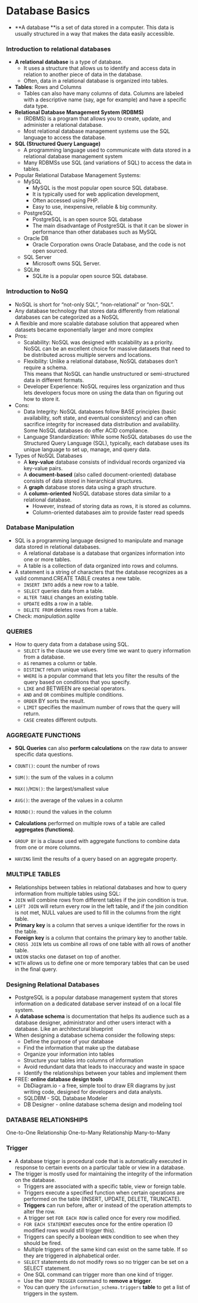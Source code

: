 # Database Basics

* **A database **is a set of data stored in a computer. This data is usually structured in a way that makes the data easily accessible.

### Introduction to relational databases

* **A relational database** is a type of database. 
    * It uses a structure that allows us to identify and access data in relation to another piece of data in the database.   
    * Often, data in a relational database is organized into tables.
* **Tables**: Rows and Columns
    * Tables can also have many columns of data. Columns are labeled with a descriptive name (say, age for example) and have a specific data type.
* **Relational Database Management System (RDBMS)**
    * (RDBMS) is a program that allows you to create, update, and administer a relational database. 
    * Most relational database management systems use the SQL language to access the database.
* **SQL (Structured Query Language)**
    * A programming language used to communicate with data stored in a relational database management system
    * Many RDBMSs use SQL (and variations of SQL) to access the data in tables. 
* Popular Relational Database Management Systems:
    * MySQL
        * MySQL is the most popular open source SQL database. 
        * It is typically used for web application development,
        * Often accessed using PHP.
        * Easy to use, inexpensive, reliable & big community.
    * PostgreSQL
        * PostgreSQL is an open source SQL database 
        * The main disadvantage of PostgreSQL is that it can be slower in performance than other databases such as MySQL
    * Oracle DB
        * Oracle Corporation owns Oracle Database, and the code is not open sourced.
    * SQL Server
        * Microsoft owns SQL Server. 
    * SQLite
        * SQLite is a popular open source SQL database.

### Introduction to NoSQ
* NoSQL is short for “not-only SQL”, “non-relational” or “non-SQL”. 
* Any database technology that stores data differently from relational databases can be categorized as a NoSQL 
* A flexible and more scalable database solution that appeared when     datasets became exponentially larger and more complex
* Pros:
    * Scalability: NoSQL was designed with scalability as a priority.      
    NoSQL can be an excellent choice for massive datasets that need to be distributed across multiple servers and locations.
    * Flexibility: Unlike a relational database, NoSQL databases don’t require a schema.       
    This means that NoSQL can handle unstructured or semi-structured data in different formats.
    * Developer Experience: NoSQL requires less organization and thus lets developers focus more on using the data than on figuring out how to store it.
* Cons:
    * Data Integrity: NoSQL databases follow BASE principles (basic availability, soft state, and eventual consistency) and can often sacrifice integrity for increased data distribution and availability.       
    Some NoSQL databases do offer ACID compliance.
    * Language Standardization: While some NoSQL databases do use the Structured Query Language (SQL), typically, each database uses its unique language to set up, manage, and query data.
* Types of NoSQL Databases
    * A **key-value** database consists of individual records organized via key-value pairs.
    * A **document-based** (also called document-oriented) database consists of data stored in hierarchical structures. 
    * A **graph** database stores data using a graph structure.  
    * A **column-oriented** NoSQL database stores data similar to a relational database. 
        * However, instead of storing data as rows, it is stored as columns. 
        * Column-oriented databases aim to provide faster read speeds

### Database Manipulation

* SQL is a programming language designed to manipulate and manage data stored in relational databases.
    * A relational database is a database that organizes information into one or more tables.
    * A table is a collection of data organized into rows and columns.
* A statement is a string of characters that the database recognizes as a valid command.CREATE TABLE creates a new table.
    * `INSERT INTO` adds a new row to a table.
    * `SELECT` queries data from a table.
    * `ALTER TABLE` changes an existing table.
    * `UPDATE` edits a row in a table.
    * `DELETE FROM` deletes rows from a table.
* Check: *manipulation.sqlite*

### QUERIES

* How to query data from a database using SQL. 
    * `SELECT` is the clause we use every time we want to query information from a database.
    * `AS` renames a column or table.
    * `DISTINCT` return unique values.
    * `WHERE` is a popular command that lets you filter the results of the query based on conditions that you specify.
    * `LIKE` and BETWEEN are special operators.
    * `AND` and `OR` combines multiple conditions.
    * `ORDER` BY sorts the result.
    * `LIMIT` specifies the maximum number of rows that the query will return.
    * `CASE` creates different outputs.

### AGGREGATE FUNCTIONS

* **SQL Queries** can also **perform calculations** on the raw data to answer specific data questions.
* `COUNT()`: count the number of rows
* `SUM()`: the sum of the values in a column
* `MAX()`/`MIN()`: the largest/smallest value
* `AVG()`: the average of the values in a column
* `ROUND()`: round the values in the column

* **Calculations** performed on multiple rows of a table are called **aggregates (functions)**.
* `GROUP BY` is a clause used with aggregate functions to combine data from one or more columns.
* `HAVING` limit the results of a query based on an aggregate property.

### MULTIPLE TABLES

* Relationships between tables in relational databases and how to query information from multiple tables using SQL:
* `JOIN` will combine rows from different tables if the join condition is true.
* `LEFT JOIN` will return every row in the left table, and if the join condition is not met, NULL values are used to fill in the columns from the right table.
* **Primary key** is a column that serves a unique identifier for the rows in the table.
* **Foreign key** is a column that contains the primary key to another table.
* `CROSS JOIN` lets us combine all rows of one table with all rows of another table.
* `UNION` stacks one dataset on top of another.
* `WITH` allows us to define one or more temporary tables that can be used in the final query.

### Designing Relational Databases

* PostgreSQL is a popular database management system that stores information on a dedicated database server instead of on a local file system.
* A **database schema** is documentation that helps its audience such as a database designer, administrator and other users interact with a database.    Like an architectural blueprint
* When designing a database schema consider the following steps:
    * Define the purpose of your database
    * Find the information that make up the database
    * Organize your information into tables
    * Structure your tables into columns of information
    * Avoid redundant data that leads to inaccuracy and waste in space
    * Identify the relationships between your tables and implement them
* FREE: **online database design tools**
    * DbDiagram.io - a free, simple tool to draw ER diagrams by just writing code, designed for developers and data analysts.
    * SQLDBM - SQL Database Modeler
    * DB Designer - online database schema design and modeling tool

###  DATABASE RELATIONSHIPS

One-to-One Relationship
One-to-Many Relationship
Many-to-Many

### Trigger

* A database trigger is procedural code that is automatically executed in response to certain events on a particular table or view in a database. 
* The trigger is mostly used for maintaining the integrity of the information on the database.
    * Triggers are associated with a specific table, view or foreign table.
    * Triggers execute a specified function when certain operations are performed on the table (INSERT, UPDATE, DELETE, TRUNCATE).
    * **Triggers** can run before, after or instead of the operation attempts to alter the row.
    * A trigger set `FOR EACH ROW` is called once for every row modified.
    * `FOR EACH STATEMENT` executes once for the entire operation (0 modified rows would still trigger this).
    * Triggers can specify a boolean `WHEN` condition to see when they should be fired.
    * Multiple triggers of the same kind can exist on the same table. If so they are triggered in alphabetical order.
    * `SELECT` statements do not modify rows so no trigger can be set on a SELECT statement.
    * One SQL command can trigger more than one kind of trigger.
    * Use the `DROP TRIGGER` command to **remove a trigger**.
    * You can query the `information_schema.triggers` **table** to get a list of triggers in the system.